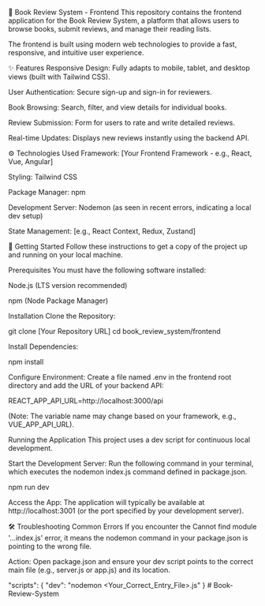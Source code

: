 📖 Book Review System - Frontend
This repository contains the frontend application for the Book Review System, a platform that allows users to browse books, submit reviews, and manage their reading lists.

The frontend is built using modern web technologies to provide a fast, responsive, and intuitive user experience.

✨ Features
Responsive Design: Fully adapts to mobile, tablet, and desktop views (built with Tailwind CSS).

User Authentication: Secure sign-up and sign-in for reviewers.

Book Browsing: Search, filter, and view details for individual books.

Review Submission: Form for users to rate and write detailed reviews.

Real-time Updates: Displays new reviews instantly using the backend API.

⚙️ Technologies Used
Framework: [Your Frontend Framework - e.g., React, Vue, Angular]

Styling: Tailwind CSS

Package Manager: npm

Development Server: Nodemon (as seen in recent errors, indicating a local dev setup)

State Management: [e.g., React Context, Redux, Zustand]

🚀 Getting Started
Follow these instructions to get a copy of the project up and running on your local machine.

Prerequisites
You must have the following software installed:

Node.js (LTS version recommended)

npm (Node Package Manager)

Installation
Clone the Repository:

git clone [Your Repository URL]
cd book_review_system/frontend

Install Dependencies:

npm install

Configure Environment:
Create a file named .env in the frontend root directory and add the URL of your backend API:

REACT_APP_API_URL=http://localhost:3000/api

(Note: The variable name may change based on your framework, e.g., VUE_APP_API_URL).

Running the Application
This project uses a dev script for continuous local development.

Start the Development Server:
Run the following command in your terminal, which executes the nodemon index.js command defined in package.json.

npm run dev

Access the App:
The application will typically be available at http://localhost:3001 (or the port specified by your development server).

🛠 Troubleshooting Common Errors
If you encounter the Cannot find module '...index.js' error, it means the nodemon command in your package.json is pointing to the wrong file.

Action: Open package.json and ensure your dev script points to the correct main file (e.g., server.js or app.js) and its location.

"scripts": {
  "dev": "nodemon <Your_Correct_Entry_File>.js"
}
#   B o o k - R e v i e w - S y s t e m  
 